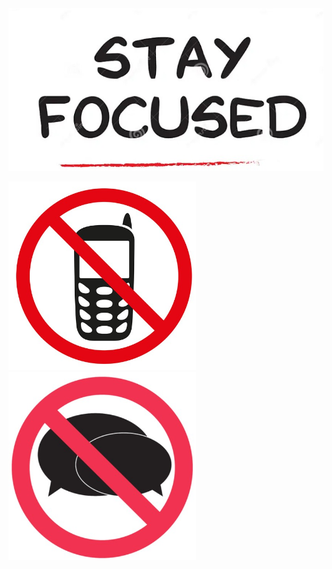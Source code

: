 
<img src="images/stay focused.jpg" alt="drawing" width="610"/>

<p float="middle">
<img src="images/movil prohibido.jpg" alt="drawing" width="300"/> &nbsp;&nbsp; 
<img src="images/charlar prohibido.jpg" alt="drawing" width="300"/> 
</p>
